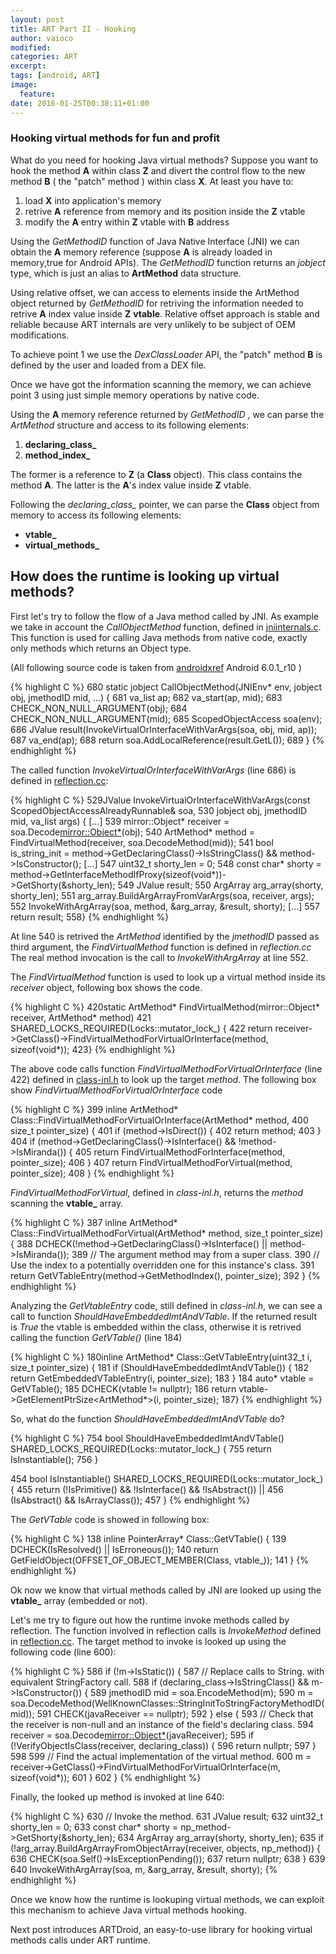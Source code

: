 ```yaml
---
layout: post
title: ART Part II - Hooking
author: vaioco
modified:
categories: ART
excerpt:
tags: [android, ART]
image:
  feature:
date: 2016-01-25T00:38:11+01:00
---
```


### Hooking virtual methods for fun and profit ###

What do you need for hooking Java virtual methods? 
Suppose you want to hook the method **A** within class **Z** and divert the control flow
to the new method **B** ( the "patch" method ) within class **X**. At least you have to:

1. load **X** into application's memory 
2. retrive **A** reference from memory and its position inside the **Z** vtable
3. modify the **A** entry within **Z** vtable with **B** address


Using the _GetMethodID_ function of Java Native Interface (JNI) we can obtain the **A** memory reference (suppose **A** is already loaded in memory,true for Android APIs). The _GetMethodID_ function returns an _jobject_ type, which is just an alias to **ArtMethod** data structure.

Using relative offset, we can access to elements inside the ArtMethod object returned by _GetMethodID_ for retriving the information needed to retrive **A** index value inside **Z** **vtable**. Relative offset approach is stable and reliable because ART internals are very unlikely to be subject of OEM modifications.

To achieve point 1 we use the _DexClassLoader_ API, the "patch" method **B** is defined by the user and loaded from a DEX file.

Once we have got the information scanning the memory, we can achieve point 3 using just simple memory operations by native code.

Using the **A** memory reference returned by _GetMethodID_ , we can parse the _ArtMethod_ structure and access to its following elements:

1. **declaring_class_**
2. **method_index_**

The former is a reference to **Z** (a **Class** object). This class contains the method **A**. The latter is the **A**'s index value inside **Z** vtable.

Following the _declaring\_class\__ pointer, we can parse the **Class** object from memory to access its following elements:

* **vtable_**
* **virtual_methods_**

## How does the runtime is looking up virtual methods? ##

First let's try to follow the flow of a Java method called by JNI. As example we take in account the _CallObjectMethod_ function, defined in [jniinternals.c](http://androidxref.com/6.0.1_r10/xref/art/runtime/jni_internal.cc#680). This function is used for calling Java methods from native code, exactly only methods which returns an Object type.

(All following source code is taken from [androidxref](https://androidxref.com) Android 6.0.1_r10 )

{% highlight C %}
680  static jobject CallObjectMethod(JNIEnv* env, jobject obj, jmethodID mid, ...) {
681    va_list ap;
682    va_start(ap, mid);
683    CHECK_NON_NULL_ARGUMENT(obj);
684    CHECK_NON_NULL_ARGUMENT(mid);
685    ScopedObjectAccess soa(env);
686    JValue result(InvokeVirtualOrInterfaceWithVarArgs(soa, obj, mid, ap));
687    va_end(ap);
688    return soa.AddLocalReference<jobject>(result.GetL());
689  }
{% endhighlight %}

The called function _InvokeVirtualOrInterfaceWithVarArgs_ (line 686) is defined in [reflection.cc](http://androidxref.com/6.0.1_r10/xref/art/runtime/reflection.cc#529):


{% highlight C %}
529JValue InvokeVirtualOrInterfaceWithVarArgs(const ScopedObjectAccessAlreadyRunnable& soa,
530                                           jobject obj, jmethodID mid, va_list args) {
	 [...]
539  mirror::Object* receiver = soa.Decode<mirror::Object*>(obj);
540  ArtMethod* method = FindVirtualMethod(receiver, soa.DecodeMethod(mid));
541  bool is_string_init = method->GetDeclaringClass()->IsStringClass() && method->IsConstructor();
	 [...]
547  uint32_t shorty_len = 0;
548  const char* shorty = method->GetInterfaceMethodIfProxy(sizeof(void*))->GetShorty(&shorty_len);
549  JValue result;
550  ArgArray arg_array(shorty, shorty_len);
551  arg_array.BuildArgArrayFromVarArgs(soa, receiver, args);
552  InvokeWithArgArray(soa, method, &arg_array, &result, shorty);
     [...]
557  return result;
558}
{% endhighlight %}

At line 540 is retrived the _ArtMethod_ identified by the _jmethodID_ passed as third argument, the _FindVirtualMethod_ function is defined in _reflection.cc_
The real method invocation is the call to _InvokeWithArgArray_ at line 552.

The _FindVirtualMethod_ function is used to look up a virtual method inside its _receiver_ object, following box shows the code.

{% highlight C %}
420static ArtMethod* FindVirtualMethod(mirror::Object* receiver, ArtMethod* method)
421    SHARED_LOCKS_REQUIRED(Locks::mutator_lock_) {
422  return receiver->GetClass()->FindVirtualMethodForVirtualOrInterface(method, sizeof(void*));
423}
{% endhighlight %}

The above code calls function _FindVirtualMethodForVirtualOrInterface_ (line 422) defined in [class-inl.h](http://androidxref.com/6.0.1_r10/xref/art/runtime/mirror/class-inl.h#399) to look up the target _method_.
The following box show _FindVirtualMethodForVirtualOrInterface_ code

{% highlight C %}
399 inline ArtMethod* Class::FindVirtualMethodForVirtualOrInterface(ArtMethod* method,
400                                                                size_t pointer_size) {
401  if (method->IsDirect()) {
402    return method;
403  }
404  if (method->GetDeclaringClass()->IsInterface() && !method->IsMiranda()) {
405    return FindVirtualMethodForInterface(method, pointer_size);
406  }
407  return FindVirtualMethodForVirtual(method, pointer_size);
408 }
{% endhighlight %}

_FindVirtualMethodForVirtual_, defined in _class-inl.h_, returns the _method_ scanning the **vtable_** array.

{% highlight C %}
387 inline ArtMethod* Class::FindVirtualMethodForVirtual(ArtMethod* method, size_t pointer_size) {
388  DCHECK(!method->GetDeclaringClass()->IsInterface() || method->IsMiranda());
389  // The argument method may from a super class.
390  // Use the index to a potentially overridden one for this instance's class.
391  return GetVTableEntry(method->GetMethodIndex(), pointer_size);
392 }
{% endhighlight %}

Analyzing the _GetVtableEntry_ code, still defined in _class-inl.h_, we can see a call to function _ShouldHaveEmbeddedImtAndVTable_. If the returned result is _True_ the vtable is embedded within the class, otherwise it is retrived calling the function _GetVTable()_ (line 184)

{% highlight C %}
180inline ArtMethod* Class::GetVTableEntry(uint32_t i, size_t pointer_size) {
181  if (ShouldHaveEmbeddedImtAndVTable()) {
182    return GetEmbeddedVTableEntry(i, pointer_size);
183  }
184  auto* vtable = GetVTable();
185  DCHECK(vtable != nullptr);
186  return vtable->GetElementPtrSize<ArtMethod*>(i, pointer_size);
187}
{% endhighlight %}

So, what do the function _ShouldHaveEmbeddedImtAndVTable_ do?

{% highlight C %}
754  bool ShouldHaveEmbeddedImtAndVTable() SHARED_LOCKS_REQUIRED(Locks::mutator_lock_) {
755    return IsInstantiable();
756  }

454  bool IsInstantiable() SHARED_LOCKS_REQUIRED(Locks::mutator_lock_) {
455    return (!IsPrimitive() && !IsInterface() && !IsAbstract()) ||
456        (IsAbstract() && IsArrayClass());
457  }
{% endhighlight %}

The _GetVTable_ code is showed in following box:

{% highlight C %}
138 inline PointerArray* Class::GetVTable() {
139   DCHECK(IsResolved() || IsErroneous());
140   return GetFieldObject<PointerArray>(OFFSET_OF_OBJECT_MEMBER(Class, vtable_));
141 }
{% endhighlight %}

Ok now we know that virtual methods called by JNI are looked up using the **vtable_** array (embedded or not). 

Let's me try to figure out how the runtime invoke methods called by reflection.
The function involved in reflection calls is _InvokeMethod_ defined in [reflection.cc](http://androidxref.com/6.0.1_r10/xref/art/runtime/reflection.cc#560). The target method to invoke is looked up using the following code (line 600):

{% highlight C %}
586  if (!m->IsStatic()) {
587    // Replace calls to String.<init> with equivalent StringFactory call.
588    if (declaring_class->IsStringClass() && m->IsConstructor()) {
589      jmethodID mid = soa.EncodeMethod(m);
590      m = soa.DecodeMethod(WellKnownClasses::StringInitToStringFactoryMethodID(mid));
591      CHECK(javaReceiver == nullptr);
592    } else {
593      // Check that the receiver is non-null and an instance of the field's declaring class.
594      receiver = soa.Decode<mirror::Object*>(javaReceiver);
595      if (!VerifyObjectIsClass(receiver, declaring_class)) {
596        return nullptr;
597      }
598
599      // Find the actual implementation of the virtual method.
600      m = receiver->GetClass()->FindVirtualMethodForVirtualOrInterface(m, sizeof(void*));
601    }
602  }
{% endhighlight %}

Finally, the looked up method is invoked at line 640:

{% highlight C %}
630  // Invoke the method.
631  JValue result;
632  uint32_t shorty_len = 0;
633  const char* shorty = np_method->GetShorty(&shorty_len);
634  ArgArray arg_array(shorty, shorty_len);
635  if (!arg_array.BuildArgArrayFromObjectArray(receiver, objects, np_method)) {
636    CHECK(soa.Self()->IsExceptionPending());
637    return nullptr;
638  }
639
640  InvokeWithArgArray(soa, m, &arg_array, &result, shorty);
{% endhighlight %}

Once we know how the runtime is lookuping virtual methods, we can exploit this mechanism to achieve Java virtual methods hooking.

Next post introduces ARTDroid, an easy-to-use library for hooking virtual methods calls under ART runtime.
